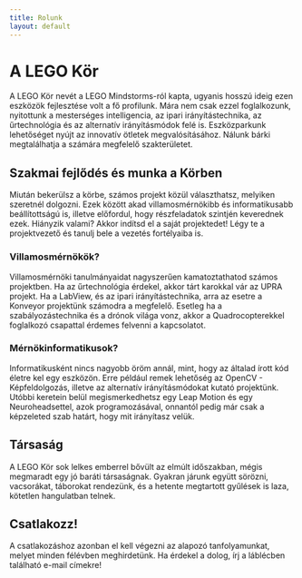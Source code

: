 ```yaml
---
title: Rolunk
layout: default
---
```

# A LEGO Kör

A LEGO Kör nevét a LEGO Mindstorms-ról kapta, ugyanis hosszú ideig ezen eszközök fejlesztése volt a fő profilunk. Mára nem csak ezzel foglalkozunk, nyitottunk a mesterséges intelligencia, az ipari irányítástechnika, az űrtechnológia és az alternatív irányításmódok felé is. Eszközparkunk lehetőséget nyújt az innovatív ötletek megvalósításához. Nálunk bárki megtalálhatja a számára megfelelő szakterületet.

## Szakmai fejlődés és munka a Körben

Miután bekerülsz a körbe, számos projekt közül választhatsz, melyiken szeretnél dolgozni. Ezek között akad villamosmérnökibb és informatikusabb beállítottságú is, illetve előfordul, hogy részfeladatok szintjén keverednek ezek. Hiányzik valami? Akkor indítsd el a saját projektedet! Légy te a projektvezető és tanulj bele a vezetés fortélyaiba is.

### Villamosmérnökök?

Villamosmérnöki tanulmányaidat nagyszerűen kamatoztathatod számos projektben. Ha az űrtechnológia érdekel, akkor tárt karokkal vár az UPRA projekt. Ha a LabView, és az ipari irányítástechnika, arra az esetre a Konveyor projektünk számodra a megfelelő. Esetleg ha a szabályozástechnika és a drónok világa vonz, akkor a Quadrocopterekkel foglalkozó csapattal érdemes felvenni a kapcsolatot.

### Mérnökinformatikusok?

Informatikusként nincs nagyobb öröm annál, mint, hogy az általad írott kód életre kel egy eszközön. Erre például remek lehetőség az OpenCV - Képfeldolgozás, illetve az alternatív irányításmódokat kutató projektünk. Utóbbi keretein belül megismerkedhetsz egy Leap Motion és egy Neuroheadsettel, azok programozásával, onnantól pedig már csak a képzeleted szab határt, hogy mit irányítasz velük.

## Társaság

A LEGO Kör sok lelkes emberrel bővült az elmúlt időszakban, mégis megmaradt egy jó baráti társaságnak. Gyakran járunk együtt sörözni, vacsorákat, táborokat rendezünk, és a hetente megtartott gyűlések is laza, kötetlen hangulatban telnek.

## Csatlakozz!

A csatlakozáshoz azonban el kell végezni az alapozó tanfolyamunkat, melyet minden félévben meghirdetünk. Ha érdekel a dolog, írj a láblécben található e-mail címekre!